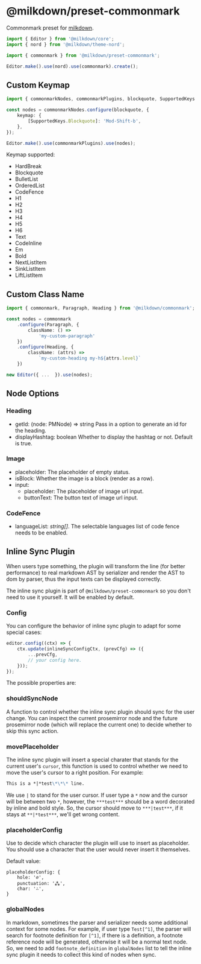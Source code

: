 # @milkdown/preset-commonmark

Commonmark preset for [milkdown](https://milkdown.dev/).

```typescript
import { Editor } from '@milkdown/core';
import { nord } from '@milkdown/theme-nord';

import { commonmark } from '@milkdown/preset-commonmark';

Editor.make().use(nord).use(commonmark).create();
```

## Custom Keymap

```typescript
import { commonmarkNodes, commonmarkPlugins, blockquote, SupportedKeys } from '@milkdown/preset-commonmark';

const nodes = commonmarkNodes.configure(blockquote, {
    keymap: {
        [SupportedKeys.Blockquote]: 'Mod-Shift-b',
    },
});

Editor.make().use(commonmarkPlugins).use(nodes);
```

Keymap supported:

-   HardBreak
-   Blockquote
-   BulletList
-   OrderedList
-   CodeFence
-   H1
-   H2
-   H3
-   H4
-   H5
-   H6
-   Text
-   CodeInline
-   Em
-   Bold
-   NextListItem
-   SinkListItem
-   LiftListItem

## Custom Class Name

```typescript
import { commonmark, Paragraph, Heading } from '@milkdown/commonmark';

const nodes = commonmark
    .configure(Paragraph, {
        className: () =>
            'my-custom-paragraph'
    })
    .configure(Heading, {
        className: (attrs) =>
            `my-custom-heading my-h${attrs.level}`
    })

new Editor({ ...  }).use(nodes);
```

## Node Options

### Heading

-   getId: (node: PMNode) => string
    Pass in a option to generate an id for the heading.
-   displayHashtag: boolean
    Whether to display the hashtag or not. Default is true.

### Image

-   placeholder: The placeholder of empty status.
-   isBlock: Whether the image is a block (render as a row).
-   input:
    -   placeholder: The placeholder of image url input.
    -   buttonText: The button text of image url input.

### CodeFence

-   languageList: _string[]_. The selectable languages list of code fence needs to be enabled.

## Inline Sync Plugin

When users type something, the plugin will transform the line (for better performance) to real markdown AST by serializer and render the AST to dom by parser, thus the input texts can be displayed correctly.

The inline sync plugin is part of `@milkdown/preset-commonmark` so you don't need to use it yourself. It will be enabled by default.

### Config

You can configure the behavior of inline sync plugin to adapt for some special cases:

```typescript
editor.config((ctx) => {
    ctx.update(inlineSyncConfigCtx, (prevCfg) => ({
        ...prevCfg,
        // your config here.
    }));
});
```

The possible properties are:

### shouldSyncNode

A function to control whether the inline sync plugin should sync for the user change. You can inspect the current prosemirror node and the future prosemirror node (which will replace the current one) to decide whether to skip this sync action.

### movePlaceholder

The inline sync plugin will insert a special charater that stands for the current user's `cursor`, this function is used to control whether we need to move the user's cursor to a right position. For example:

```markdown
This is a *|*test\*\*\* line.
```

We use `|` to stand for the user cursor. If user type a `*` now and the cursor will be between two `*`, however, the `***test***` should be a word decorated by inline and bold style. So, the cursor should move to `***|test***`, if it stays at `**|*test***`, we'll get wrong content.

### placeholderConfig

Use to decide which character the plugin will use to insert as placeholder. You should use a character that the user would never insert it themselves.

Default value:

```
placeholderConfig: {
    hole: '∅',
    punctuation: '⁂',
    char: '∴',
}
```

### globalNodes

In markdown, sometimes the parser and serializer needs some additional context for some nodes. For example, if user type `Test[^1]`, the parser will search for footnote definition for `[^1]`, if there is a definition, a footnote reference node will be generated, otherwise it will be a normal text node. So, we need to add `footnote_definition` in `globalNodes` list to tell the inline sync plugin it needs to collect this kind of nodes when sync.
